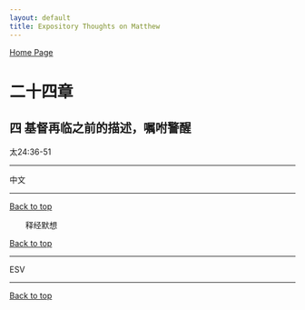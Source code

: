 ```yaml
---
layout: default
title: Expository Thoughts on Matthew
---
```

[ Home Page ]({{site.baseurl}}/index) <br>

<a name="0"></a>
# 二十四章 

## 四 基督再临之前的描述，嘱咐警醒

太24:36-51

***

中文<br>

***

[Back to top](#0)

&emsp;&emsp;释经默想

[Back to top](#0)

***

ESV

***

[Back to top](#0)
